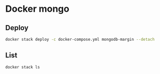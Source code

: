 # Docker mongo

## Deploy
```bash
docker stack deploy -c docker-compose.yml mongodb-margin --detach
```
## List
```bash
docker stack ls
```

